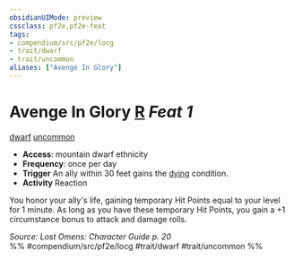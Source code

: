 ```yaml
---
obsidianUIMode: preview
cssclass: pf2e,pf2e-feat
tags:
- compendium/src/pf2e/locg
- trait/dwarf
- trait/uncommon
aliases: ["Avenge In Glory"]
---
```

# Avenge In Glory  [R](../../Rules/core-rulebook/chapter-9-playing-the-game.md#Actions "Reaction") *Feat 1*  
[dwarf](../../Rules/traits/dwarf.md)  [uncommon](../../Rules/traits/uncommon.md)  

- **Access**: mountain dwarf ethnicity
- **Frequency**: once per day
- **Trigger** An ally within 30 feet gains the [dying](../../Rules/conditions.md#Dying) condition.
- **Activity** Reaction

You honor your ally's life, gaining temporary Hit Points equal to your level for 1 minute. As long as you have these temporary Hit Points, you gain a +1 circumstance bonus to attack and damage rolls.

*Source: Lost Omens: Character Guide p. 20*  
%% #compendium/src/pf2e/locg #trait/dwarf #trait/uncommon %%